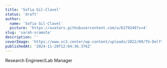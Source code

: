 ```yaml
---
title: 'Sofia Gil-Clavel'
status: 'draft'
author:
  name: 'Sofia Gil-Clavel'
  picture: 'https://avatars.githubusercontent.com/u/6179240?v=4'
slug: 'sarah-sramota'
description: ''
coverImage: 'https://www.sc3.center/wp-content/uploads/2022/09/TU-Delft-10382-2-600x600.jpg'
publishedAt: '2024-11-20T12:04:36.376Z'
---
```


Research Engineer/Lab Manager


